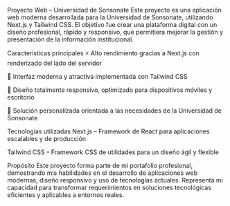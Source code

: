 Proyecto Web – Universidad de Sonsonate
Este proyecto es una aplicación web moderna desarrollada para la Universidad de Sonsonate, utilizando Next.js y Tailwind CSS.
El objetivo fue crear una plataforma digital con un diseño profesional, rápido y responsivo, que permitiera mejorar la gestión y presentación de la información institucional.

Características principales
⚡ Alto rendimiento gracias a Next.js con renderizado del lado del servidor

🎨 Interfaz moderna y atractiva implementada con Tailwind CSS

📱 Diseño totalmente responsivo, optimizado para dispositivos móviles y escritorio

🏫 Solución personalizada orientada a las necesidades de la Universidad de Sonsonate

Tecnologías utilizadas
Next.js – Framework de React para aplicaciones escalables y de producción

Tailwind CSS – Framework CSS de utilidades para un diseño ágil y flexible

Propósito
Este proyecto forma parte de mi portafolio profesional, demostrando mis habilidades en el desarrollo de aplicaciones web modernas, diseño responsivo y uso de tecnologías actuales. Representa mi capacidad para transformar requerimientos en soluciones tecnológicas eficientes y aplicables a entornos reales.
